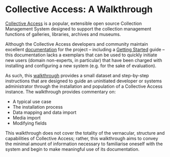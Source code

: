 # Collective Access: A Walkthrough
[Collective Access](http://www.collectiveaccess.org) is a popular, extensible open source Collection Management System designed to support the collection management functions of galleries, libraries, archives and museums.

Although the Collective Access developers and community maintain excellent [documentation](http://docs.collectiveaccess.org/wiki/Main_Page) for the project – including a [Getting Started](http://docs.collectiveaccess.org/wiki/Getting_Started) guide – this documentation lacks a exemplars that can be used to quickly initiate new users (domain non-experts, in particular) that have been charged with installing and configuring a new system (e.g. for the sake of evaluation).

As such, this [walkthrough](https://github.com/MisterTJB/Collective-Access-A-Walkthrough/blob/master/WALKTHROUGH.md) provides a small dataset and step-by-step instructions that are designed to guide an uninitiated developer or systems administrator through the installation and population of a Collective Access instance. The walkthrough provides commentary on:

* A typical use case
* The installation process
* Data mapping and data import
* Media import
* Modifying fields

This walkthrough does not cover the totality of the vernacular, structure and capabilities of Collective Access; rather, this walkthrough aims to convey the minimal amount of information necessary to familiarise oneself with the system and begin to make meaningful use of its documentation.